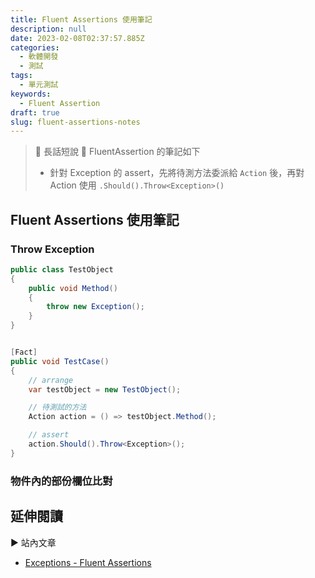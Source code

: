 ```yaml
---
title: Fluent Assertions 使用筆記
description: null
date: 2023-02-08T02:37:57.885Z
categories:
  - 軟體開發
  - 測試
tags:
  - 單元測試
keywords:
  - Fluent Assertion
draft: true
slug: fluent-assertions-notes
---
```


> 🔖 長話短說 🔖
> FluentAssertion 的筆記如下
>
> - 針對 Exception 的 assert，先將待測方法委派給 `Action` 後，再對 Action 使用 `.Should().Throw<Exception>()`
>

<!--more-->

## Fluent Assertions 使用筆記

### Throw Exception

```C#
public class TestObject
{
    public void Method()
    {
        throw new Exception();
    }
}


[Fact]
public void TestCase()
{
    // arrange
    var testObject = new TestObject();

    // 待測試的方法
    Action action = () => testObject.Method();

    // assert
    action.Should().Throw<Exception>();
}
```

### 物件內的部份欄位比對

## 延伸閱讀

▶ 站內文章

- [Exceptions - Fluent Assertions](https://fluentassertions.com/exceptions/)